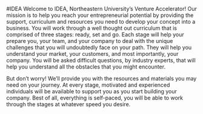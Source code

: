 #IDEA
Welcome to IDEA, Northeastern University’s Venture Accelerator! Our mission is to help you reach your entrepreneurial potential by providing the support, curriculum and resources you need to develop your concept into a business. You will work through a well thought out curriculum that is comprised of three stages: ready, set and go. Each stage will help your prepare you, your team, and your company to deal with the unique challenges that you will undoubtedly face on your path. They will help you understand your market, your customers, and most importantly, your company. You will be asked difficult questions, by industry experts, that will help you understand all the obstacles that you might encounter.

But don’t worry! We’ll provide you with the resources and materials you may need on your journey. At every stage, motivated and experienced individuals will be available to support you as you start building your company. Best of all, everything is self-paced, you will be able to work through the stages at whatever speed you desire.